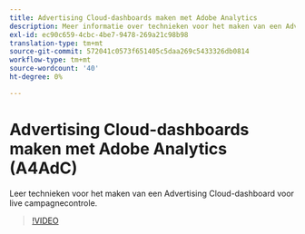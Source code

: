 ```yaml
---
title: Advertising Cloud-dashboards maken met Adobe Analytics
description: Meer informatie over technieken voor het maken van een Advertising Cloud-dashboard voor live campagnecontrole
exl-id: ec90c659-4cbc-4be7-9478-269a21c98b98
translation-type: tm+mt
source-git-commit: 572041c0573f651405c5daa269c5433326db0814
workflow-type: tm+mt
source-wordcount: '40'
ht-degree: 0%

---
```


# Advertising Cloud-dashboards maken met Adobe Analytics (A4AdC)

Leer technieken voor het maken van een Advertising Cloud-dashboard voor live campagnecontrole.

>[!VIDEO](https://video.tv.adobe.com/v/33922)
